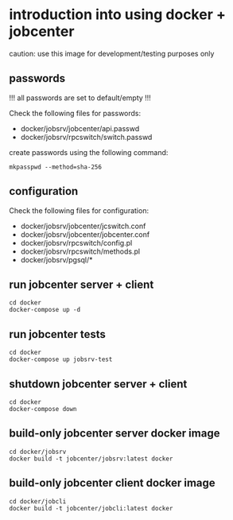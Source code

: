 # introduction into using docker + jobcenter

caution: use this image for development/testing purposes only

## passwords

  !!! all passwords are set to default/empty !!!

  Check the following files for passwords:
  
  * docker/jobsrv/jobcenter/api.passwd
  * docker/jobsrv/rpcswitch/switch.passwd

  create passwords using the following command:

    mkpasspwd --method=sha-256

## configuration

  Check the following files for configuration:
  
  * docker/jobsrv/jobcenter/jcswitch.conf
  * docker/jobsrv/jobcenter/jobcenter.conf
  * docker/jobsrv/rpcswitch/config.pl
  * docker/jobsrv/rpcswitch/methods.pl
  * docker/jobsrv/pgsql/*

## run jobcenter server + client

    cd docker
    docker-compose up -d

## run jobcenter tests

    cd docker
    docker-compose up jobsrv-test

## shutdown jobcenter server + client

    cd docker
    docker-compose down

## build-only jobcenter server docker image

    cd docker/jobsrv
    docker build -t jobcenter/jobsrv:latest docker

## build-only jobcenter client docker image

    cd docker/jobcli
    docker build -t jobcenter/jobcli:latest docker
